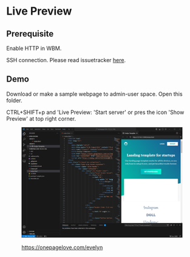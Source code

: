 # Live Preview

## Prerequisite

Enable HTTP in WBM.

SSH connection. Please read issuetracker [here](https://github.com/WAGO/vscode-server/issues/5).

## Demo

Download or make a sample webpage to admin-user space. Open this folder.

CTRL+SHIFT+p and 'Live Preview: 'Start server' or pres the icon 'Show Preview' at top right corner.

<figure><img src="../.gitbook/assets/image.png" alt=""><figcaption><p><a href="https://onepagelove.com/evelyn">https://onepagelove.com/evelyn</a></p></figcaption></figure>



##
